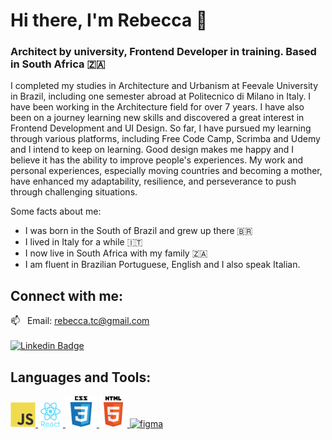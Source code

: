 # Hi there, I'm Rebecca 👋

### Architect by university, Frontend Developer in training. Based in South Africa 🇿🇦


I completed my studies in Architecture and Urbanism at Feevale University in Brazil, including one semester abroad at Politecnico di Milano in Italy. I have been working in the Architecture field for over 7 years.
I have also been on a journey learning new skills and discovered a great interest in Frontend Development and UI Design. So far, I have pursued my learning through various platforms, including Free Code Camp, Scrimba and Udemy and I intend to keep on learning.
Good design makes me happy and I believe it has the ability to improve people's experiences.
My work and personal experiences, especially moving countries and becoming a mother, have enhanced my adaptability, resilience, and perseverance to push through challenging situations.

Some facts about me:
- I was born in the South of Brazil and grew up there 🇧🇷
- I lived in Italy for a while 🇮🇹 
- I now live in South Africa with my family 🇿🇦
- I am fluent in Brazilian Portuguese, English and I also speak Italian.


## Connect with me:
📫 &nbsp; Email: rebecca.tc@gmail.com
<br>
<br>
[![Linkedin Badge](https://img.shields.io/badge/-LinkedIn-0e76a8?style=flat-square&logo=Linkedin&logoColor=white)]([https://www.linkedin.com/in/rebecca-müller-louw-9b779378/](https://www.linkedin.com/in/rebecca-muller-louw/))

## Languages and Tools:
<p align="left"> <a href="https://developer.mozilla.org/en-US/docs/Web/JavaScript" target="_blank" rel="noreferrer"> <img src="https://raw.githubusercontent.com/devicons/devicon/master/icons/javascript/javascript-original.svg" alt="javascript" width="40" height="40"/> </a> <a href="https://reactjs.org/" target="_blank" rel="noreferrer"> <img src="https://raw.githubusercontent.com/devicons/devicon/master/icons/react/react-original-wordmark.svg" alt="react" width="40" height="40"/> </a> 
<a href="https://www.w3schools.com/css/" target="_blank" rel="noreferrer"> <img src="https://raw.githubusercontent.com/devicons/devicon/master/icons/css3/css3-original-wordmark.svg" alt="css3" width="50" height="50"/> </a> 
<a href="https://www.w3schools.com/html/" target="_blank" rel="noreferrer"> <img src="https://raw.githubusercontent.com/devicons/devicon/master/icons/html5/html5-original-wordmark.svg" alt="html5" width="45" height="50"/> </a>  
<a href="https://www.figma.com/" target="_blank" rel="noreferrer"> <img src="https://www.vectorlogo.zone/logos/figma/figma-icon.svg" alt="figma" width="40" height="40"/> </a> </p>




